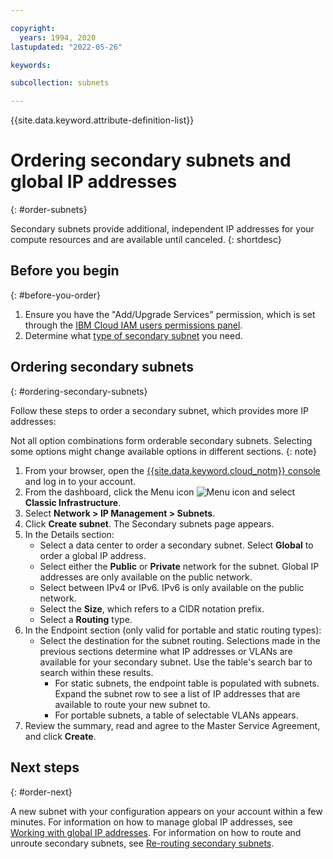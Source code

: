 ```yaml
---

copyright:
  years: 1994, 2020
lastupdated: "2022-05-26"

keywords:

subcollection: subnets

---
```


{{site.data.keyword.attribute-definition-list}}


# Ordering secondary subnets and global IP addresses
{: #order-subnets}

Secondary subnets provide additional, independent IP addresses for your compute resources and are available until canceled.
{: shortdesc}

## Before you begin
{: #before-you-order}

1. Ensure you have the "Add/Upgrade Services" permission, which is set through the [IBM Cloud IAM users permissions panel](/docs/account?topic=account-mngclassicinfra).
1. Determine what [type of secondary subnet](/docs/subnets?topic=subnets-about-subnets-and-ips#secondary-subnets) you need.

## Ordering secondary subnets
{: #ordering-secondary-subnets}

Follow these steps to order a secondary subnet, which provides more IP addresses:

Not all option combinations form orderable secondary subnets. Selecting some options might change available options in different sections.
{: note}

1. From your browser, open the [{{site.data.keyword.cloud_notm}} console](https://{DomainName}/) and log in to your account.
1. From the dashboard, click the Menu icon ![Menu icon](../icons/icon_hamburger.svg) and select **Classic Infrastructure**.
1. Select **Network > IP Management > Subnets**.
1. Click **Create subnet**. The Secondary subnets page appears. 
1. In the Details section:
   * Select a data center to order a secondary subnet. Select **Global** to order a global IP address.
   * Select either the **Public** or **Private** network for the subnet. Global IP addresses are only available on the public network.
   * Select between IPv4 or IPv6. IPv6 is only available on the public network.
   * Select the **Size**, which refers to a CIDR notation prefix.
   * Select a **Routing** type.
1. In the Endpoint section (only valid for portable and static routing types):
   * Select the destination for the subnet routing. Selections made in the previous sections determine what IP addresses or VLANs are available for your secondary subnet. Use the table's search bar to search within these results.
      * For static subnets, the endpoint table is populated with subnets. Expand the subnet row to see a list of IP addresses that are available to route your new subnet to. 
      * For portable subnets, a table of selectable VLANs appears.
1. Review the summary, read and agree to the Master Service Agreement, and click **Create**.

## Next steps
{: #order-next}

A new subnet with your configuration appears on your account within a few minutes. For information on how to manage global IP addresses, see [Working with global IP addresses](/docs/subnets?topic=subnets-work-with-global-ip-addresses). For information on how to route and unroute secondary subnets, see [Re-routing secondary subnets](/docs/subnets?topic=subnets-re-routing-secondary-subnets).
